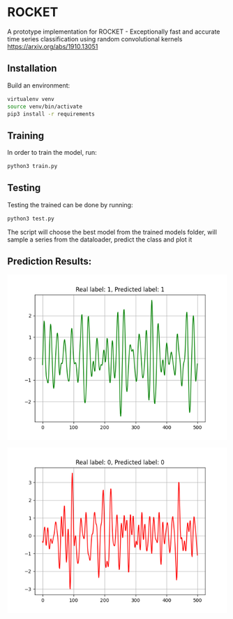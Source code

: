# ROCKET
A prototype implementation for ROCKET -  Exceptionally fast and accurate time series classification using random convolutional kernels https://arxiv.org/abs/1910.13051


## Installation
Build an environment:
```bash
virtualenv venv
source venv/bin/activate
pip3 install -r requirements
```

## Training
In order to train the model, run:
```bash
python3 train.py
```
## Testing
Testing the trained can be done by running:
```bash
python3 test.py
```
The script will choose the best model from the trained models folder, will sample a series from the dataloader, predict the class and plot it

## Prediction Results:
![Example prediction plot1](images/ex1.png)

![Example prediction plot1](images/ex2.png)
